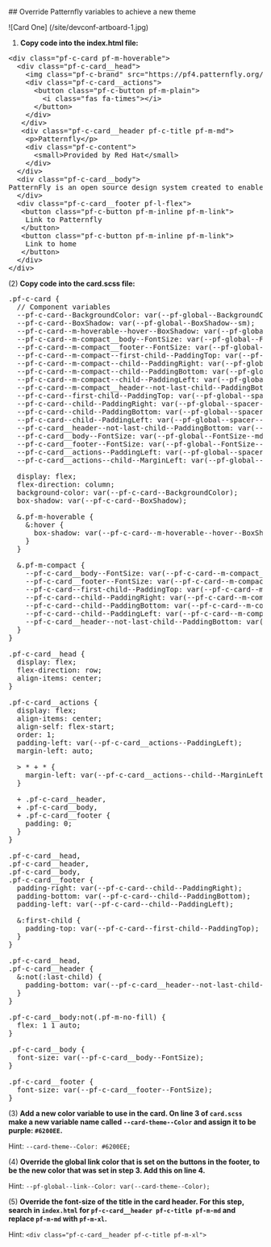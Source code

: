 ## Override Patternfly variables to achieve a new theme

![Card One] (/site/devconf-artboard-1.jpg)

1) <strong>Copy code into the index.html file:</strong>

<pre class="file" data-filename="index.html" data-target="replace">
&lt;div class=&quot;pf-c-card pf-m-hoverable&quot;&gt;
  &lt;div class=&quot;pf-c-card__head&quot;&gt;
    &lt;img class=&quot;pf-c-brand&quot; src=&quot;https://pf4.patternfly.org/assets/images/pf-logo-small.svg&quot; alt=&quot;Patternfly Logo&quot;&gt;
    &lt;div class=&quot;pf-c-card__actions&quot;&gt;
      &lt;button class=&quot;pf-c-button pf-m-plain&quot;&gt;
        &lt;i class=&quot;fas fa-times&quot;&gt;&lt;/i&gt;
      &lt;/button&gt;
    &lt;/div&gt;
   &lt;/div&gt;
   &lt;div class=&quot;pf-c-card__header pf-c-title pf-m-md&quot;&gt;
    &lt;p&gt;Patternfly&lt;/p&gt;
    &lt;div class=&quot;pf-c-content&quot;&gt;
      &lt;small&gt;Provided by Red Hat&lt;/small&gt;
    &lt;/div&gt;
  &lt;/div&gt;
  &lt;div class=&quot;pf-c-card__body&quot;&gt;
PatternFly is an open source design system created to enable consistency and usability across a wide range of applications and use cases. PatternFly provides clear standards, guidance, and tools that help designers and developers work together more efficiently and build better user experiences.
  &lt;/div&gt;
  &lt;div class=&quot;pf-c-card__footer pf-l-flex&quot;&gt;
   &lt;button class=&quot;pf-c-button pf-m-inline pf-m-link&quot;&gt;
    Link to Patternfly
   &lt;/button&gt;
   &lt;button class=&quot;pf-c-button pf-m-inline pf-m-link&quot;&gt;
    Link to home
   &lt;/button&gt;
  &lt;/div&gt;
&lt;/div&gt;
</pre>

(2) <strong>Copy code into the card.scss file:</strong>

<pre class="file" data-filename="card.scss" data-target="replace">
.pf-c-card {
  // Component variables
  --pf-c-card--BackgroundColor: var(--pf-global--BackgroundColor--100);
  --pf-c-card--BoxShadow: var(--pf-global--BoxShadow--sm);
  --pf-c-card--m-hoverable--hover--BoxShadow: var(--pf-global--BoxShadow--lg);
  --pf-c-card--m-compact__body--FontSize: var(--pf-global--FontSize--sm);
  --pf-c-card--m-compact__footer--FontSize: var(--pf-global--FontSize--sm);
  --pf-c-card--m-compact--first-child--PaddingTop: var(--pf-global--spacer--md);
  --pf-c-card--m-compact--child--PaddingRight: var(--pf-global--spacer--md);
  --pf-c-card--m-compact--child--PaddingBottom: var(--pf-global--spacer--md);
  --pf-c-card--m-compact--child--PaddingLeft: var(--pf-global--spacer--md);
  --pf-c-card--m-compact__header--not-last-child--PaddingBottom: var(--pf-global--spacer--sm);
  --pf-c-card--first-child--PaddingTop: var(--pf-global--spacer--lg);
  --pf-c-card--child--PaddingRight: var(--pf-global--spacer--lg);
  --pf-c-card--child--PaddingBottom: var(--pf-global--spacer--lg);
  --pf-c-card--child--PaddingLeft: var(--pf-global--spacer--lg);
  --pf-c-card__header--not-last-child--PaddingBottom: var(--pf-global--spacer--md);
  --pf-c-card__body--FontSize: var(--pf-global--FontSize--md);
  --pf-c-card__footer--FontSize: var(--pf-global--FontSize--md);
  --pf-c-card__actions--PaddingLeft: var(--pf-global--spacer--md);
  --pf-c-card__actions--child--MarginLeft: var(--pf-global--spacer--sm);

  display: flex;
  flex-direction: column;
  background-color: var(--pf-c-card--BackgroundColor);
  box-shadow: var(--pf-c-card--BoxShadow);

  &amp;.pf-m-hoverable {
    &amp;:hover {
      box-shadow: var(--pf-c-card--m-hoverable--hover--BoxShadow);
    }
  }

  &amp;.pf-m-compact {
    --pf-c-card__body--FontSize: var(--pf-c-card--m-compact__body--FontSize);
    --pf-c-card__footer--FontSize: var(--pf-c-card--m-compact__footer--FontSize);
    --pf-c-card--first-child--PaddingTop: var(--pf-c-card--m-compact--first-child--PaddingTop);
    --pf-c-card--child--PaddingRight: var(--pf-c-card--m-compact--child--PaddingRight);
    --pf-c-card--child--PaddingBottom: var(--pf-c-card--m-compact--child--PaddingBottom);
    --pf-c-card--child--PaddingLeft: var(--pf-c-card--m-compact--child--PaddingLeft);
    --pf-c-card__header--not-last-child--PaddingBottom: var(--pf-c-card--m-compact__header--not-last-child--PaddingBottom);
  }
}

.pf-c-card__head {
  display: flex;
  flex-direction: row;
  align-items: center;
}

.pf-c-card__actions {
  display: flex;
  align-items: center;
  align-self: flex-start;
  order: 1;
  padding-left: var(--pf-c-card__actions--PaddingLeft);
  margin-left: auto;

  &gt; * + * {
    margin-left: var(--pf-c-card__actions--child--MarginLeft);
  }

  + .pf-c-card__header,
  + .pf-c-card__body,
  + .pf-c-card__footer {
    padding: 0;
  }
}

.pf-c-card__head,
.pf-c-card__header,
.pf-c-card__body,
.pf-c-card__footer {
  padding-right: var(--pf-c-card--child--PaddingRight);
  padding-bottom: var(--pf-c-card--child--PaddingBottom);
  padding-left: var(--pf-c-card--child--PaddingLeft);

  &amp;:first-child {
    padding-top: var(--pf-c-card--first-child--PaddingTop);
  }
}

.pf-c-card__head,
.pf-c-card__header {
  &amp;:not(:last-child) {
    padding-bottom: var(--pf-c-card__header--not-last-child--PaddingBottom);
  }
}

.pf-c-card__body:not(.pf-m-no-fill) {
  flex: 1 1 auto;
}

.pf-c-card__body {
  font-size: var(--pf-c-card__body--FontSize);
}

.pf-c-card__footer {
  font-size: var(--pf-c-card__footer--FontSize);
}
</pre>

(3) <strong>Add a new color variable to use in the card. On line 3 of `card.scss` make a new variable name called `--card-theme--Color` and assign it to be purple: `#6200EE`.</strong>

Hint: `--card-theme--Color: #6200EE;`

(4) <strong>Override the global link color that is set on the buttons in the footer, to be the new color that was set in step 3. Add this on line 4.</strong>

Hint: `--pf-global--link--Color: var(--card-theme--Color);`

(5) <strong>Override the font-size of the title in the card header. For this step, search in `index.html` for `pf-c-card__header pf-c-title pf-m-md` and replace `pf-m-md` with `pf-m-xl`.</strong>

Hint: `<div class="pf-c-card__header pf-c-title pf-m-xl">`

